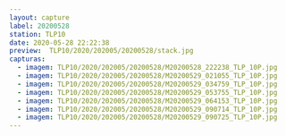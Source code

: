 ```yaml
---
layout: capture
label: 20200528
station: TLP10
date: 2020-05-28 22:22:38
preview:  TLP10/2020/202005/20200528/stack.jpg
capturas:
  - imagem: TLP10/2020/202005/20200528/M20200528_222238_TLP_10P.jpg
  - imagem: TLP10/2020/202005/20200528/M20200529_021055_TLP_10P.jpg
  - imagem: TLP10/2020/202005/20200528/M20200529_034759_TLP_10P.jpg
  - imagem: TLP10/2020/202005/20200528/M20200529_053755_TLP_10P.jpg
  - imagem: TLP10/2020/202005/20200528/M20200529_064153_TLP_10P.jpg
  - imagem: TLP10/2020/202005/20200528/M20200529_090714_TLP_10P.jpg
  - imagem: TLP10/2020/202005/20200528/M20200529_090725_TLP_10P.jpg
---
```

